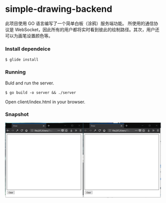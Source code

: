 # simple-drawing-backend

此项目使用 GO 语言编写了一个简单白板（涂鸦）服务端功能。 所使用的通信协议是 WebSocket，因此所有的用户都将实时看到彼此的绘制路径。其次，用户还可以为画笔设置颜色等。


### Install dependeice

```
$ glide install
```

### Running

Buld and run the server.

```
$ go build -o server && ./server
```

Open client/index.html in your browser.

### Snapshot

![效果截图](snap.gif)
